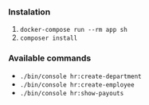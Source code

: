 ### Instalation

1. `docker-compose run --rm app sh`
2. `composer install`


### Available commands

- `./bin/console hr:create-department`
- `./bin/console hr:create-employee`
- `./bin/console hr:show-payouts`
